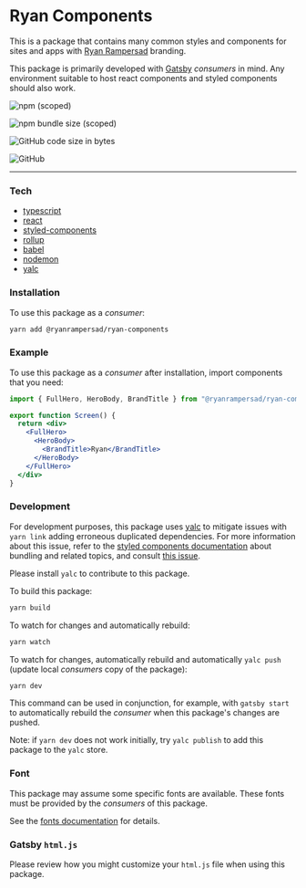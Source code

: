 # Ryan Components



This is a package that contains many common styles and components for sites and apps with [Ryan Rampersad](https://ryanrampersad.com/?ryan-components) branding.

This package is primarily developed with [Gatsby](https://www.gatsbyjs.org/) _consumers_ in mind. Any environment suitable to host react components and styled components should also work.

![npm (scoped)](https://img.shields.io/npm/v/@ryanrampersad/ryan-components)

![npm bundle size (scoped)](https://img.shields.io/bundlephobia/min/@ryanrampersad/ryan-components)

![GitHub code size in bytes](https://img.shields.io/github/languages/code-size/ryanmr/ryan-components)

<!-- ![GitHub Workflow Status](https://img.shields.io/github/workflow/status/ryanmr/ryan-components/Node.js%20Package) -->

<!-- ![npm](https://img.shields.io/npm/dt/@ryanrampersad/ryan-components) -->


![GitHub](https://img.shields.io/github/license/ryanmr/ryan-components)

---

### Tech

* [typescript](https://www.typescriptlang.org/)
* [react](https://reactjs.org/)
* [styled-components](https://www.styled-components.com/)
* [rollup](https://rollupjs.org/guide/en/)
* [babel](https://babeljs.io/)
* [nodemon](https://www.npmjs.com/package/nodemon)
* [yalc](https://github.com/whitecolor/yalc)

### Installation

To use this package as a _consumer_:

```bash
yarn add @ryanrampersad/ryan-components
```

### Example

To use this package as a _consumer_ after installation, import components that you need:

```jsx
import { FullHero, HeroBody, BrandTitle } from "@ryanrampersad/ryan-components";

export function Screen() {
  return <div>
    <FullHero>
      <HeroBody>
        <BrandTitle>Ryan</BrandTitle>
      </HeroBody>
    </FullHero>
  </div>
}
```

### Development

For development purposes, this package uses [yalc](https://github.com/whitecolor/yalc) to mitigate issues with `yarn link` adding erroneous duplicated dependencies. For more information about this issue, refer to the [styled components documentation](https://www.styled-components.com/docs/faqs#i-am-a-library-author-should-i-bundle-styledcomponents-with-my-library) about bundling and related topics, and consult [this issue](https://github.com/styled-components/styled-components/issues/1941#issuecomment-417862021).

Please install `yalc` to contribute to this package.

To build this package:

```bash
yarn build
```

To watch for changes and automatically rebuild:

```bash
yarn watch
```

To watch for changes, automatically rebuild and automatically `yalc push` (update local _consumers_ copy of the package):

```bash
yarn dev
```

This command can be used in conjunction, for example, with `gatsby start` to automatically rebuild the _consumer_ when this package's changes are pushed.

Note: if `yarn dev` does not work initially, try `yalc publish` to add this package to the `yalc` store.

### Font

This package may assume some specific fonts are available. These fonts must be provided by the _consumers_ of this package.

See the [fonts documentation](docs/fonts.md) for details.

### Gatsby `html.js`

Please review how you might customize your `html.js` file when using this package.